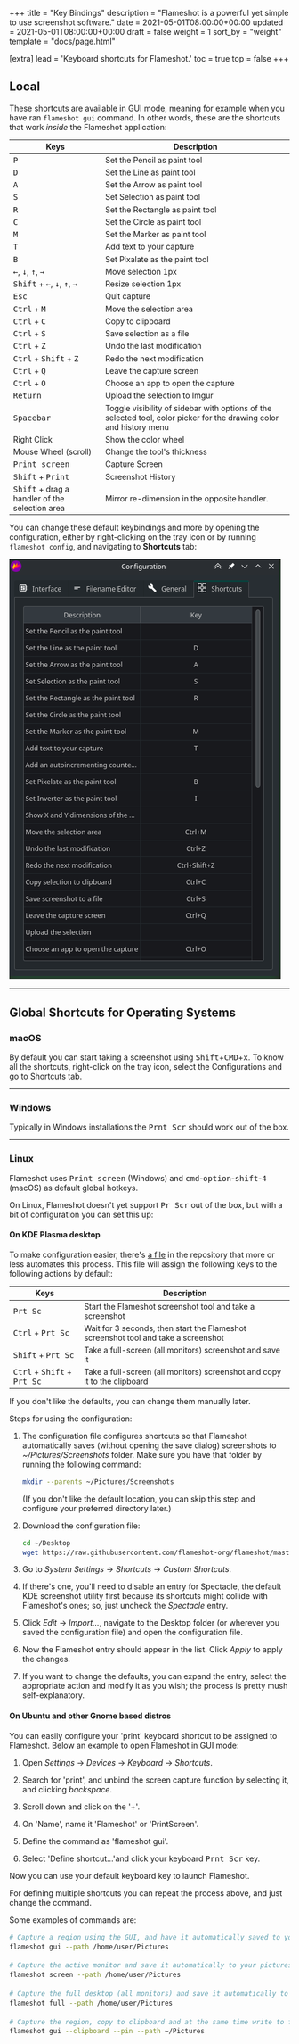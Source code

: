 +++
title = "Key Bindings"
description = "Flameshot is a powerful yet simple to use screenshot software."
date = 2021-05-01T08:00:00+00:00
updated = 2021-05-01T08:00:00+00:00
draft = false
weight = 1
sort_by = "weight"
template = "docs/page.html"

[extra]
lead = 'Keyboard shortcuts for Flameshot.'
toc = true
top = false
+++

## Local
These shortcuts are available in GUI mode, meaning for example when you have ran `flameshot gui` command. In other words, these are the shortcuts that work *inside* the Flameshot application:

|  Keys                                                                                         |  Description                                  |
|---                                                                                            |---                                            |
| <kbd>P</kbd>                                                                                  | Set the Pencil as paint tool                  |
| <kbd>D</kbd>                                                                                  | Set the Line as paint tool                    |
| <kbd>A</kbd>                                                                                  | Set the Arrow as paint tool                   |
| <kbd>S</kbd>                                                                                  | Set Selection as paint tool                   |
| <kbd>R</kbd>                                                                                  | Set the Rectangle as paint tool               |
| <kbd>C</kbd>                                                                                  | Set the Circle as paint tool                  |
| <kbd>M</kbd>                                                                                  | Set the Marker as paint tool                  |
| <kbd>T</kbd>                                                                                  | Add text to your capture                      |
| <kbd>B</kbd>                                                                                  | Set Pixalate as the paint tool                |
| <kbd>←</kbd>, <kbd>↓</kbd>, <kbd>↑</kbd>, <kbd>→</kbd>                                        | Move selection 1px                            |
| <kbd>Shift</kbd> + <kbd>←</kbd>, <kbd>↓</kbd>, <kbd>↑</kbd>, <kbd>→</kbd>                     | Resize selection 1px                          |
| <kbd>Esc</kbd>                                                                                | Quit capture                                  |
| <kbd>Ctrl</kbd> + <kbd>M</kbd>                                                                | Move the selection area                       |
| <kbd>Ctrl</kbd> + <kbd>C</kbd>                                                                | Copy to clipboard                             |
| <kbd>Ctrl</kbd> + <kbd>S</kbd>                                                                | Save selection as a file                      |
| <kbd>Ctrl</kbd> + <kbd>Z</kbd>                                                                | Undo the last modification                    |
| <kbd>Ctrl</kbd> + <kbd>Shift</kbd> + <kbd>Z</kbd>                                             | Redo the next modification                    |
| <kbd>Ctrl</kbd> + <kbd>Q</kbd>                                                                | Leave the capture screen                      |
| <kbd>Ctrl</kbd> + <kbd>O</kbd>                                                                | Choose an app to open the capture             |
| <kbd>Return</kbd>                                                                             | Upload the selection to Imgur                 |
| <kbd>Spacebar</kbd>                                                                           | Toggle visibility of sidebar with options of the selected tool, color picker for the drawing color and history menu |
| Right Click                                                                                   | Show the color wheel                          |
| Mouse Wheel (scroll)                                                                          | Change the tool's thickness                   |
| <kbd>Print screen</kbd>                                                                       | Capture Screen                                |
| <kbd>Shift</kbd> + <kbd>Print</kbd>                                                           | Screenshot History                            |
| <kbd>Shift</kbd> + drag a handler of the selection area                                       | Mirror re-dimension in the opposite handler.  |

You can change these default keybindings and more by opening the configuration, either by right-clicking on the tray icon or by running `flameshot config`, and navigating to **Shortcuts** tab:

![Flameshot configuration window and Shortcuts tab](/media/configuration_window/flameshot_config_shortcuts.png)

--------------------------------------------------------------------------------

## Global Shortcuts for Operating Systems

### macOS

By default you can start taking a screenshot using <kbd>Shift</kbd>+<kbd>CMD</kbd>+<kbd>x</kbd>. To know all the shortcuts, right-click on the tray icon, select the Configurations and go to Shortcuts tab.

--------------------------------------------------------------------------------

### Windows

Typically in Windows installations the <kbd>Prnt Scr</kbd> should work out of the box.

--------------------------------------------------------------------------------

### Linux

Flameshot uses <kbd>Print screen</kbd> (Windows) and <kbd>cmd</kbd>-<kbd>option</kbd>-<kbd>shift</kbd>-<kbd>4</kbd> (macOS) as default global hotkeys.

On Linux, Flameshot doesn't yet support <kbd>Pr Scr</kbd> out of the box, but with a bit of configuration you can set this up:

#### On KDE Plasma desktop
To make configuration easier, there's [a file](https://github.com/flameshot-org/flameshot/blob/master/docs/shortcuts-config/flameshot-shortcuts-kde.khotkeys) in the repository that more or less automates this process. This file will assign the following keys to the following actions by default:

|  Keys                                                           |  Description                                                                                |
|---                                                              |---                                                                                          |
| <kbd>Prt Sc</kbd>                                               | Start the Flameshot screenshot tool and take a screenshot                                   |
| <kbd>Ctrl</kbd> + <kbd>Prt Sc</kbd>                             | Wait for 3 seconds, then start the Flameshot screenshot tool and take a screenshot          |
| <kbd>Shift</kbd> + <kbd>Prt Sc</kbd>                            | Take a full-screen (all monitors) screenshot and save it                                    |
| <kbd>Ctrl</kbd> + <kbd>Shift</kbd> + <kbd>Prt Sc</kbd>          | Take a full-screen (all monitors) screenshot and copy it to the clipboard                   |

If you don't like the defaults, you can change them manually later.

Steps for using the configuration:

1. The configuration file configures shortcuts so that Flameshot automatically saves (without opening the save dialog) screenshots to _~/Pictures/Screenshots_ folder. Make sure you have that folder by running the following command:
    ```sh
    mkdir --parents ~/Pictures/Screenshots
    ```
   (If you don't like the default location, you can skip this step and configure your preferred directory later.)

2. Download the configuration file:
    ```sh
    cd ~/Desktop
    wget https://raw.githubusercontent.com/flameshot-org/flameshot/master/docs/shortcuts-config/flameshot-shortcuts-kde.khotkeys
    ```
3. Go to _System Settings_ → _Shortcuts_ → _Custom Shortcuts_.
4. If there's one, you'll need to disable an entry for Spectacle, the default KDE screenshot utility first because its shortcuts might collide with Flameshot's ones; so, just uncheck the _Spectacle_ entry.
5. Click _Edit_ → _Import..._, navigate to the Desktop folder (or wherever you saved the configuration file) and open the configuration file.
6. Now the Flameshot entry should appear in the list. Click _Apply_ to apply the changes.
7. If you want to change the defaults, you can expand the entry, select the appropriate action and modify it as you wish; the process is pretty mush self-explanatory.

#### On Ubuntu and other Gnome based distros

You can easily configure your 'print' keyboard shortcut to be assigned to Flameshot. Below an example to open Flameshot in GUI mode:

1. Open _Settings_ → _Devices_ → _Keyboard_  → _Shortcuts_.

2. Search for 'print', and unbind the screen capture function by selecting it, and clicking _backspace_.

3. Scroll down and click on the '+'.

4. On 'Name', name it 'Flameshot' or 'PrintScreen'.

5. Define the command as 'flameshot gui'.

6. Select 'Define shortcut...'and click your keyboard <kbd>Prnt Scr</kbd> key.

Now you can use your default keyboard key to launch Flameshot.

For defining multiple shortcuts you can repeat the process above, and just change the command.

Some examples of commands are:

```sh
# Capture a region using the GUI, and have it automatically saved to your pictures folder when clicking the save button in GUI
flameshot gui --path /home/user/Pictures

# Capture the active monitor and save it automatically to your pictures folder
flameshot screen --path /home/user/Pictures

# Capture the full desktop (all monitors) and save it automatically to your pictures folder
flameshot full --path /home/user/Pictures

# Capture the region, copy to clipboard and at the same time write to file and pin the image
flameshot gui --clipboard --pin --path ~/Pictures
```
